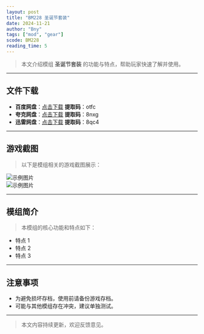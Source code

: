 ```yaml
---
layout: post
title: "BM228 圣诞节套装"
date: 2024-11-21
author: "Bny"
tags: ["mod", "gear"]
scode: BM228
reading_time: 5
---
```


> 本文介绍模组 **圣诞节套装** 的功能与特点，帮助玩家快速了解并使用。

---





## 文件下载
- **百度网盘**：[点击下载](https://pan.baidu.com/s/1AA26fsD1HiH39dq9zaTbiQ?pwd=otfc)  **提取码**：otfc  
- **夸克网盘**：[点击下载](https://pan.quark.cn/s/0cf4921bcb77?pwd=8nxg)  **提取码**：8nxg  
- **迅雷网盘**：[点击下载](https://pan.xunlei.com/s/VOCCbkSp4jq6gy-RR2L34RtGA1?pwd=8qc4)  **提取码**：8qc4  

---

## 游戏截图
> 以下是模组相关的游戏截图展示：

![示例图片](https://example.com/screenshot1.jpg)  
![示例图片](https://example.com/screenshot2.jpg)

---

## 模组简介
> 本模组的核心功能和特点如下：
- 特点 1
- 特点 2
- 特点 3

---

## 注意事项
- 为避免损坏存档，使用前请备份游戏存档。
- 可能与其他模组存在冲突，建议单独测试。

---

> 本文内容持续更新，欢迎反馈意见。
